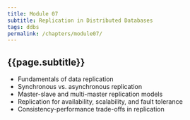```yaml
---
title: Module 07
subtitle: Replication in Distributed Databases
tags: ddbs
permalink: /chapters/module07/
---
```

## {{page.subtitle}}

- Fundamentals of data replication
- Synchronous vs. asynchronous replication
- Master-slave and multi-master replication models
- Replication for availability, scalability, and fault tolerance
- Consistency-performance trade-offs in replication
